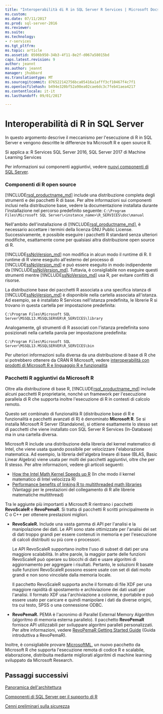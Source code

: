 ```yaml
---
title: "Interoperabilità di R in SQL Server R Services | Microsoft Docs"
ms.custom: 
ms.date: 07/11/2017
ms.prod: sql-server-2016
ms.reviewer: 
ms.suite: 
ms.technology:
- r-services
ms.tgt_pltfrm: 
ms.topic: article
ms.assetid: 0506b950-34b3-4f11-8e2f-d067a58015bd
caps.latest.revision: 9
author: jeannt
ms.author: jeannt
manager: jhubbard
ms.translationtype: MT
ms.sourcegitcommit: 876522142756bca05416a1afff3cf10467f4c7f1
ms.openlocfilehash: b494e320bf52a98ea02cae6dc3c7feb41aea4217
ms.contentlocale: it-it
ms.lasthandoff: 09/01/2017

---
```

# <a name="r-interoperability-in-sql-server"></a>Interoperabilità di R in SQL Server

In questo argomento descrive il meccanismo per l'esecuzione di R in SQL Server e vengono descritte le differenze tra Microsoft R e open source R.

Si applica a: R Services SQL Server 2016, SQL Server 2017 di Machine Learning Services

Per informazioni sui componenti aggiuntivi, vedere [nuovi componenti di SQL Server](../../advanced-analytics/r-services/new-components-in-sql-server-to-support-r.md).

### <a name="open-source-r-components"></a>Componenti di R open source

[!INCLUDE[rsql_productname_md](../../includes/rsql-productname-md.md)] include una distribuzione completa degli strumenti e dei pacchetti R di base. Per altre informazioni sui componenti inclusi nella distribuzione base, vedere la documentazione installata durante l'installazione nel percorso predefinito seguente: `C:\Program Files\Microsoft SQL Server\<instance_name>\R_SERVICES\doc\manual`

Nell'ambito dell'installazione di [!INCLUDE[rsql_productname_md](../../includes/rsql-productname-md.md)], è necessario accettare i termini della licenza GNU Public License. Successivamente, è possibile eseguire i pacchetti R standard senza ulteriori modifiche, esattamente come per qualsiasi altra distribuzione open source di R.

[!INCLUDE[ssNoVersion_md](../../includes/ssnoversion-md.md)] non modifica in alcun modo il runtime di R. Il runtime di R viene eseguito all'esterno del processo di [!INCLUDE[ssNoVersion_md](../../includes/ssnoversion-md.md)] e può essere eseguito in modo indipendente da [!INCLUDE[ssNoVersion_md](../../includes/ssnoversion-md.md)]. Tuttavia, è consigliabile non eseguire questi strumenti mentre [!INCLUDE[ssNoVersion_md](../../includes/ssnoversion-md.md)] usa R, per evitare conflitti di risorse.

La distribuzione base dei pacchetti R associata a una specifica istanza di [!INCLUDE[ssNoVersion_md](../../includes/ssnoversion-md.md)] è disponibile nella cartella associata all'istanza. Ad esempio, se è installato R Services nell'istanza predefinita, le librerie R si trovano in questa cartella per impostazione predefinita:

    C:\Program Files\Microsoft SQL Server\MSSQL13.MSSQLSERVER\R_SERVICES\library

Analogamente, gli strumenti di R associati con l'istanza predefinita sono posizionati nella cartella parola per impostazione predefinita:

    C:\Program Files\Microsoft SQL Server\MSSQL13.MSSQLSERVER\R_SERVICES\bin

Per ulteriori informazioni sulla diversa da una distribuzione di base di R che si potrebbero ottenere da CRAN R Microsoft, vedere [interoperabilità con prodotti di Microsoft R e linguaggio R e funzionalità](https://docs.microsoft.com/en-us/r-server/what-is-r-server-interoperability)

### <a name="additional-r-packages-from-microsoft-r"></a>Pacchetti R aggiuntivi da Microsoft R

Oltre alla distribuzione di base R, [!INCLUDE[rsql_productname_md](../../includes/rsql-productname-md.md)] include alcuni pacchetti R proprietarie, nonché un framework per l'esecuzione parallela di R che supporta inoltre l'esecuzione di R in contesti di calcolo remoto.

Questo set combinato di funzionalità R (distribuzione base di R e funzionalità e pacchetti avanzati di R) è denominato **Microsoft R**. Se si installa Microsoft R Server (Standalone), si ottiene esattamente lo stesso set di pacchetti che viene installato con SQL Server R Services (In-Database) ma in una cartella diversa.

Microsoft R include una distribuzione della libreria del kernel matematico di Intel, che viene usata quando possibile per velocizzare l'elaborazione matematica. Ad esempio, la libreria dell'algebra lineare di base (BLAS, Basic Linear Algebra) viene usata per molti dei pacchetti aggiuntivi, oltre che per R stesso. Per altre informazioni, vedere gli articoli seguenti:

+ [How the Intel Math Kernel Speeds up R](http://blog.revolutionanalytics.com/2014/10/revolution-r-open-mkl.html) (In che modo il kernel matematico di Intel velocizza R)
+ [Performance benefits of linking R to multithreaded math libraries](http://blog.revolutionanalytics.com/2010/06/performance-benefits-of-multithreaded-r.html) (Vantaggi per le prestazioni del collegamento di R alle librerie matematiche multithread)

Tra le aggiunte più importanti a Microsoft R rientrano i pacchetti **RevoScaleR** e **RevoPemaR**. Si tratta di pacchetti R scritti principalmente in C o C++ per ottenere prestazioni migliori.

+ **RevoScaleR.** Include una vasta gamma di API per l'analisi e la manipolazione dei dati. Le API sono state ottimizzate per l'analisi dei set di dati troppo grandi per essere contenuti in memoria e per l'esecuzione di calcoli distribuiti su più core o processori.

   Le API RevoScaleR supportano inoltre l'uso di subset di dati per una maggiore scalabilità. In altre parole, la maggior parte delle funzioni RevoScaleR può operare su blocchi di dati e usare algoritmi di aggiornamento per aggregare i risultati. Pertanto, le soluzioni R basate sulle funzioni RevoScaleR possono essere usate con set di dati molto grandi e non sono vincolate dalla memoria locale.

  Il pacchetto RevoScaleR supporta anche il formato di file XDF per una maggiore rapidità di spostamento e archiviazione dei dati usati per l'analisi. Il formato XDF usa l'archiviazione a colonne, è portabile e può essere usato per caricare e quindi manipolare i dati da diverse origini, tra cui testo, SPSS o una connessione ODBC. 

+ **RevoPemaR.** PEMA è l'acronimo di Parallel External Memory Algorithm (algoritmo di memoria esterna parallelo). Il pacchetto **RevoPemaR** fornisce API utilizzabili per sviluppare algoritmi paralleli personalizzati. Per altre informazioni, vedere [RevoPemaR Getting Started Guide](https://docs.microsoft.com/r-server/r/how-to-developer-pemar) (Guida introduttiva a RevoPemaR).

Inoltre, è consigliabile provare [MicrosoftML](https://docs.microsoft.com/r-server/r/concept-what-is-the-microsoftml-package), un nuovo pacchetto da Microsoft R che supporta l'esecuzione remota di codice R e scalabile, elaborazione, distribuita mediante migliorati algoritmi di machine learning sviluppato da Microsoft Research.

## <a name="next-steps"></a>Passaggi successivi

[Panoramica dell'architettura](../../advanced-analytics/r/architecture-overview-sql-server-r.md)

[Componenti di SQL Server per il supporto di R](../../advanced-analytics/r/new-components-in-sql-server-to-support-r.md)

[Cenni preliminari sulla sicurezza](../../advanced-analytics/r/security-overview-sql-server-r.md)


